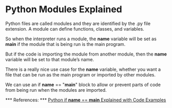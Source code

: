 # Python Modules Explained
Python files are called modules and they are identified by the .py file extension. A module can define functions, classes, and variables.

So when the interpreter runs a module, the __name__ variable will be set as  __main__ if the module that is being run is the main program.

But if the code is importing the module from another module, then the __name__  variable will be set to that module’s name.

There is a really nice use case for the __name__ variable, whether you want a file that can be run as the main program or imported by other modules. 

We can use an if __name__ == "__main__" block to allow or prevent parts of code from being run when the modules are imported.

*** References: ***
[Python if __name__ == __main__ Explained with Code Examples](https://www.freecodecamp.org/news/if-name-main-python-example/)
